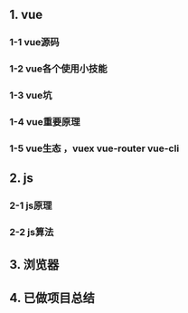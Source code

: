 ## 1. vue 
### 1-1 vue源码
### 1-2 vue各个使用小技能
### 1-3 vue坑
### 1-4 vue重要原理
### 1-5 vue生态 ，vuex vue-router vue-cli

## 2. js 
### 2-1 js原理
### 2-2 js算法

## 3. 浏览器

## 4. 已做项目总结